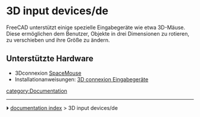 # 3D input devices/de
FreeCAD unterstützt einige spezielle Eingabegeräte wie etwa 3D-Mäuse. Diese ermöglichen dem Benutzer, Objekte in drei Dimensionen zu rotieren, zu verschieben und ihre Größe zu ändern.



## Unterstützte Hardware 

-   3Dconnexion [SpaceMouse](https://3dconnexion.com/de/spacemouse/)
-   Installationanweisungen: [3D connexion Eingabegeräte](3Dconnexion_input_devices/de.md)

[category:Documentation](category_Documentation.md)



---
⏵ [documentation index](../README.md) > 3D input devices/de
